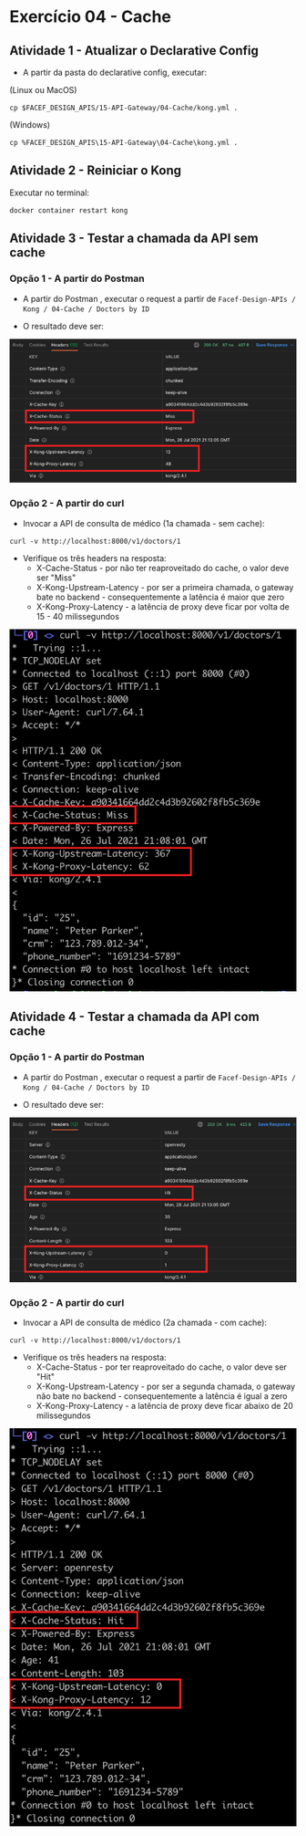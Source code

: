 # Exercício 04 - Cache

## Atividade 1 - Atualizar o Declarative Config

- A partir da pasta do declarative config, executar:

(Linux ou MacOS)
```
cp $FACEF_DESIGN_APIS/15-API-Gateway/04-Cache/kong.yml .
```

(Windows)
```
cp %FACEF_DESIGN_APIS\15-API-Gateway\04-Cache\kong.yml .
```

## Atividade 2 - Reiniciar o Kong

Executar no terminal:
```
docker container restart kong
```

## Atividade 3 - Testar a chamada da API sem cache

### Opção 1 - A partir do Postman

- A partir do Postman , executar o request a partir de `Facef-Design-APIs / Kong / 04-Cache / Doctors by ID`

- O resultado deve ser:

![print_postman_sem_cache.png](print_postman_sem_cache.png)

### Opção 2 - A partir do curl

- Invocar a API de consulta de médico (1a chamada - sem cache):
```
curl -v http://localhost:8000/v1/doctors/1
```

- Verifique os três headers na resposta:
    - X-Cache-Status - por não ter reaproveitado do cache, o valor deve ser "Miss"
    - X-Kong-Upstream-Latency - por ser a primeira chamada, o gateway bate no backend - consequentemente a latência é maior que zero
    - X-Kong-Proxy-Latency - a latência de proxy deve ficar por volta de 15 - 40 milissegundos

![print_curl_sem_cache.png](print_curl_sem_cache.png)

## Atividade 4 - Testar a chamada da API com cache

### Opção 1 - A partir do Postman

- A partir do Postman , executar o request a partir de `Facef-Design-APIs / Kong / 04-Cache / Doctors by ID`

- O resultado deve ser:

![print_postman_com_cache.png](print_postman_com_cache.png)

### Opção 2 - A partir do curl

- Invocar a API de consulta de médico (2a chamada - com cache):
```
curl -v http://localhost:8000/v1/doctors/1
```

- Verifique os três headers na resposta:
    - X-Cache-Status - por ter reaproveitado do cache, o valor deve ser "Hit"
    - X-Kong-Upstream-Latency - por ser a segunda chamada, o gateway não bate no backend - consequentemente a latência é igual a zero
    - X-Kong-Proxy-Latency - a latência de proxy deve ficar abaixo de 20 milissegundos

![print_curl_com_cache.png](print_curl_com_cache.png)